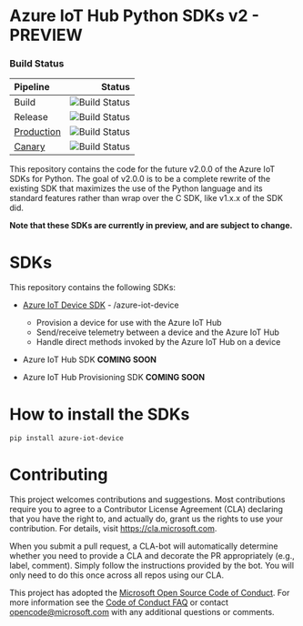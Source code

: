 

# Azure IoT Hub Python SDKs v2 - PREVIEW

### Build Status

| Pipeline | Status |
| :---|---:|
| Build | ![Build Status](https://azure-iot-sdks.visualstudio.com/azure-iot-sdks/_apis/build/status/python/python-preview) |
| Release | ![Build Status](https://azure-iot-sdks.visualstudio.com/azure-iot-sdks/_apis/build/status/release/python-release?branchName=master) |
| [Production](https://pypi.org/search/?q=azure-iot) | ![Build Status](https://azure-iot-sdks.vsrm.visualstudio.com/_apis/public/Release/badge/f9b79625-2860-4d92-a4ee-57b03fabfd10/20/22) |
| [Canary](https://test.pypi.org/search/?q=azure-iot) | ![Build Status](https://azure-iot-sdks.vsrm.visualstudio.com/_apis/public/Release/badge/f9b79625-2860-4d92-a4ee-57b03fabfd10/28/30)


This repository contains the code for the future v2.0.0 of the Azure IoT SDKs for Python. The goal of v2.0.0 is to be a complete rewrite of the existing SDK that maximizes the use of the Python language and its standard features rather than wrap over the C SDK, like v1.x.x of the SDK did.

**Note that these SDKs are currently in preview, and are subject to change.**

# SDKs

This repository contains the following SDKs:

* [Azure IoT Device SDK](azure-iot-device) - /azure-iot-device
    * Provision a device for use with the Azure IoT Hub
    * Send/receive telemetry between a device and the Azure IoT Hub
    * Handle direct methods invoked by the Azure IoT Hub on a device

* Azure IoT Hub SDK **COMING SOON**

* Azure IoT Hub Provisioning SDK **COMING SOON**

# How to install the SDKs

```
pip install azure-iot-device
```

# Contributing

This project welcomes contributions and suggestions.  Most contributions require you to agree to a
Contributor License Agreement (CLA) declaring that you have the right to, and actually do, grant us
the rights to use your contribution. For details, visit https://cla.microsoft.com.

When you submit a pull request, a CLA-bot will automatically determine whether you need to provide
a CLA and decorate the PR appropriately (e.g., label, comment). Simply follow the instructions
provided by the bot. You will only need to do this once across all repos using our CLA.

This project has adopted the [Microsoft Open Source Code of Conduct](https://opensource.microsoft.com/codeofconduct/).
For more information see the [Code of Conduct FAQ](https://opensource.microsoft.com/codeofconduct/faq/) or
contact [opencode@microsoft.com](mailto:opencode@microsoft.com) with any additional questions or comments.
